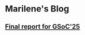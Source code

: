 # Marilene's Blog

## [Final report for GSoC'25](https://github.com/MarileneGarcia/marilene.github.io/blob/main/docs/gsoc.md)